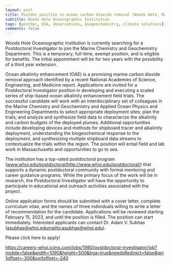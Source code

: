 ```yaml
---
layout: post
title: Postdoc position in ocean carbon dioxide removal (Woods Hole, Massachusetts)
subtitle: Woods Hole Oceanographic Institution
tags: [postdoc, USA, observations, biogeochemistry, climate solutions]
comments: false
---
```

Woods Hole Oceanographic Institution is currently searching for a Postdoctoral Investigator to join the Marine Chemistry and Geochemistry Department. This is a temporary, full-time, exempt position, and is eligible for benefits. The initial appointment will be for two years with the possibility of a third year extension.

Ocean alkalinity enhancement (OAE) is a promising marine carbon dioxide removal approach identified by a recent National Academies of Science, Engineering, and Medicine report. Applications are invited for a Postdoctoral Investigator position in developing and executing a scaled series of ship-based ocean alkalinity enhancement field trials. The successful candidate will work with an interdisciplinary set of colleagues in the Marine Chemistry and Geochemistry and Applied Ocean Physics and Engineering Departments to select appropriate deployment sites; plan the trials; and analyze and synthesize field data to characterize the alkalinity and carbon budgets of the deployed plumes. Additional opportunities include developing devices and methods for shipboard tracer and alkalinity deployment, understanding the biogeochemical response to the deployment, and synthesizing multiple shipboard data streams to contextualize the trials within the region. The position will entail field and lab work in Massachusetts and opportunities to go to sea.

The institution has a top-rated postdoctoral program (www.whoi.edu/postdoctoral/<http://www.whoi.edu/postdoctoral/>) that supports a dynamic postdoctoral community with formal mentoring and career guidance programs. While the primary focus of the work will be in research, the Postdoctoral Investigator will have the opportunity to participate in educational and outreach activities associated with the project.

Online application forms should be submitted with a cover letter, complete curriculum vitae, and the names of three individuals willing to write a letter of recommendation for the candidate. Applications will be reviewed starting February 15, 2023, and until the position is filled. The position can start immediately. Interested applicants can contact Dr. Adam V. Subhas (asubhas@whoi.edu<mailto:asubhas@whoi.edu>).

Please click here to apply!

https://careers-whoi.icims.com/jobs/1980/postdoctoral-investigator/job?mobile=false&width=1090&height=500&bga=true&needsRedirect=false&jan1offset=-300&jun1offset=-240
